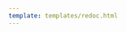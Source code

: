 ```yaml
---
template: templates/redoc.html
---
```

    
<redoc spec-url="../../apis/restapis/email-templates-v2.yaml" theme='{{redoc_theme}}'></redoc>
